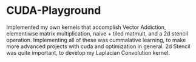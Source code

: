 # CUDA-Playground
Implemented my own kernels that accomplish Vector Addiction, elementiwse matrix multiplication, naive + tiled matmult, and a 2d stencil operation.
Implementing all of these was cummalative learning, to make more advanced projects with cuda and optimization in general. 2d Stencil was quite important,
to develop my Laplacian Convolution kernel.
